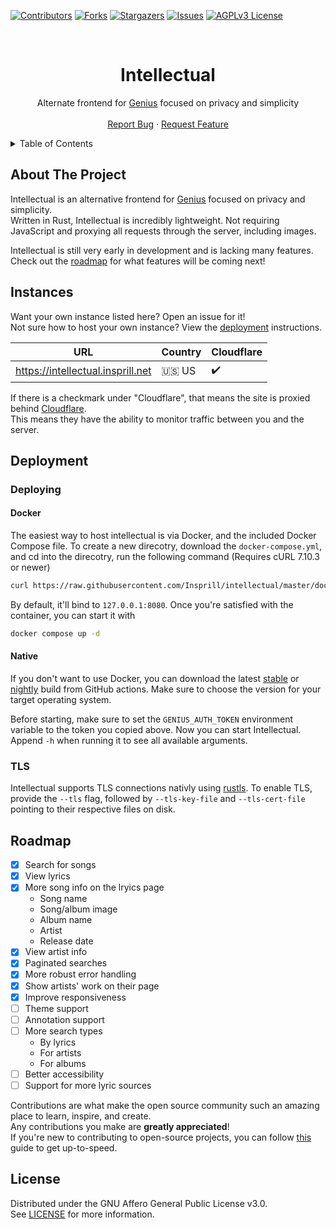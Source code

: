 [![Contributors][contributors-shield]][contributors-url]
[![Forks][forks-shield]][forks-url]
[![Stargazers][stars-shield]][stars-url]
[![Issues][issues-shield]][issues-url]
[![AGPLv3 License][license-shield]][license-url]




<!-- PROJECT LOGO -->
<br />
<div align="center">
  <h1>Intellectual</h1>
  <p>
    Alternate frontend for <a href="https://genius.com/">Genius</a> focused on privacy and simplicity 
    <br />
    <br />
    <a href="https://github.com/Insprill/intellectual/issues">Report Bug</a>
    ·
    <a href="https://github.com/Insprill/intellectual/issues">Request Feature</a>
  </p>
</div>




<!-- TABLE OF CONTENTS -->
<details>
  <summary>Table of Contents</summary>
  <ol>
    <li><a href="#about-the-project">About The Project</a></li>
    <li><a href="#instances">Instances</a></li>
    <li><a href="#deployment">Deployment</a></li>
    <li><a href="#roadmap">Roadmap</a></li>
    <li><a href="#license">License</a></li>
  </ol>
</details>




<!-- ABOUT THE PROJECT -->

## About The Project

Intellectual is an alternative frontend for [Genius](https://genius.com/) focused on privacy and simplicity.  
Written in Rust, Intellectual is incredibly lightweight.
Not requiring JavaScript and proxying all requests through the server, including images.

Intellectual is still very early in development and is lacking many features.  
Check out the [roadmap](#roadmap) for what features will be coming next!




<!-- Instances -->

## Instances

Want your own instance listed here? Open an issue for it!  
Not sure how to host your own instance? View the [deployment](#deployment) instructions.

| URL                               | Country | Cloudflare |
|-----------------------------------|---------|------------|
| https://intellectual.insprill.net | 🇺🇸 US | ✔️         |

If there is a checkmark under "Cloudflare", that means the site
is proxied behind [Cloudflare](https://www.cloudflare.com/).  
This means they have the ability to monitor traffic between you and the server.




<!-- DEPLOYMENT -->

## Deployment

### Deploying

#### Docker

The easiest way to host intellectual is via Docker, and the included Docker Compose file.
To create a new direcotry, download the `docker-compose.yml`, and cd into the direcotry, run the following command (Requires cURL 7.10.3 or newer)
```bash
curl https://raw.githubusercontent.com/Insprill/intellectual/master/docker-compose.yml --create-dirs -o intellectual/docker-compose.yml && cd intellectual
```
By default, it'll bind to `127.0.0.1:8080`.
Once you're satisfied with the container, you can start it with
```bash
docker compose up -d
```

#### Native

If you don't want to use Docker, you can download the latest [stable](https://github.com/Insprill/intellectual/releases) or [nightly](https://nightly.link/Insprill/intellectual/workflows/rust/master) build from GitHub actions. Make sure to choose the version for your target operating system.

Before starting, make sure to set the `GENIUS_AUTH_TOKEN` environment variable to the token you copied above.
Now you can start Intellectual. Append `-h` when running it to see all available arguments.

### TLS

Intellectual supports TLS connections nativly using [rustls][rustls-repo].
To enable TLS, provide the `--tls` flag, followed by `--tls-key-file` and `--tls-cert-file` pointing to their respective files on disk.




<!-- ROADMAP -->

## Roadmap

- [x] Search for songs
- [x] View lyrics
- [x] More song info on the lryics page
  - Song name
  - Song/album image
  - Album name
  - Artist
  - Release date
- [x] View artist info
- [x] Paginated searches
- [x] More robust error handling
- [x] Show artists' work on their page
- [x] Improve responsiveness
- [ ] Theme support
- [ ] Annotation support
- [ ] More search types
  - By lyrics
  - For artists
  - For albums
- [ ] Better accessibility
- [ ] Support for more lyric sources

Contributions are what make the open source community such an amazing place to learn, inspire, and create.  
Any contributions you make are **greatly appreciated**!  
If you're new to contributing to open-source projects,
you can follow [this](https://docs.github.com/en/get-started/quickstart/contributing-to-projects) guide to get up-to-speed.




<!-- LICENSE -->

## License

Distributed under the GNU Affero General Public License v3.0.  
See [LICENSE][license-url] for more information.




<!-- MARKDOWN LINKS & IMAGES -->
<!-- https://www.markdownguide.org/basic-syntax/#reference-style-links -->

[contributors-shield]: https://img.shields.io/github/contributors/Insprill/intellectual.svg?style=for-the-badge
[contributors-url]: https://github.com/Insprill/intellectual/graphs/contributors
[forks-shield]: https://img.shields.io/github/forks/Insprill/intellectual.svg?style=for-the-badge
[forks-url]: https://github.com/Insprill/intellectual/network/members
[stars-shield]: https://img.shields.io/github/stars/Insprill/intellectual.svg?style=for-the-badge
[stars-url]: https://github.com/Insprill/intellectual/stargazers
[issues-shield]: https://img.shields.io/github/issues/Insprill/intellectual.svg?style=for-the-badge
[issues-url]: https://github.com/Insprill/intellectual/issues
[license-shield]: https://img.shields.io/github/license/Insprill/intellectual.svg?style=for-the-badge
[license-url]: https://github.com/Insprill/intellectual/blob/master/LICENSE
[rustls-repo]: https://github.com/rustls/rustls
